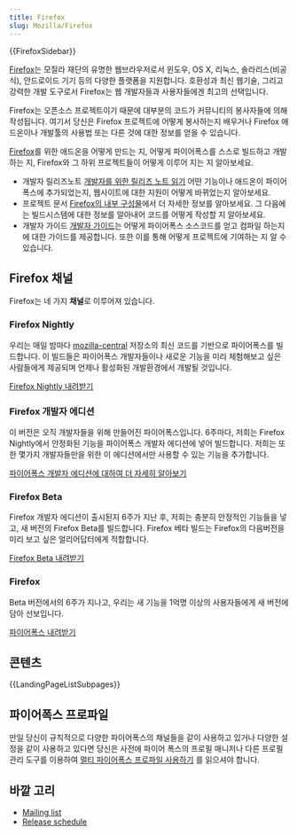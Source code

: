 ```yaml
---
title: Firefox
slug: Mozilla/Firefox
---
```


{{FirefoxSidebar}}

[Firefox](https://www.mozilla.org/firefox/)는 모질라 재단의 유명한 웹브라우저로서 윈도우, OS X, 리눅스, 솔라리스(비공식), 안드로이드 기기 등의 다양한 플랫폼을 지원합니다. 호환성과 최신 웹기술, 그리고 강력한 개발 도구로서 Firefox는 웹 개발자들과 사용자들에겐 최고의 선택입니다.

Firefox는 오픈소스 프로젝트이기 때문에 대부분의 코드가 커뮤니티의 봉사자들에 의해 작성됩니다. 여기서 당신은 Firefox 프로젝트에 어떻게 봉사하는지 배우거나 Firefox 애드온이나 개발툴의 사용법 또는 다른 것에 대한 정보를 얻을 수 있습니다.

[Firefox](https://www.mozilla.org/firefox/)를 위한 애드온을 어떻게 만드는 지, 어떻게 파이어폭스를 스스로 빌드하고 개발하는 지, Firefox와 그 하위 프로젝트들이 어떻게 이루어 지는 지 알아보세요.

- 개발자 릴리즈노트 [개발자를 위한 릴리즈 노트 읽기](/en-US/Firefox/Releases) 어떤 기능이나 애드온이 파이어폭스에 추가되었는지, 웹사이트에 대한 지원이 어떻게 바뀌었는지 알아보세요.
- 프로젝트 문서 [Firefox의 내부 구성물](/ko/docs/Mozilla)에서 더 자세한 정보를 알아보세요. 그 다음에는 빌드시스템에 대한 정보를 알아내어 코드를 어떻게 작성할 지 알아보세요.
- 개발자 가이드 [개발자 가이드](/ko/docs/Developer_Guide)는 어떻게 파이어폭스 소스코드를 얻고 컴파일 하는지에 대한 가이드를 제공합니다. 또한 이를 통해 어떻게 프로젝트에 기여하는 지 알 수 있습니다.

## Firefox 채널

Firefox는 네 가지 **채널**로 이루어져 있습니다.

### Firefox Nightly

우리는 매일 밤마다 [mozilla-central](/ko/docs/mozilla-central) 저장소의 최신 코드를 기반으로 파이어폭스를 빌드합니다. 이 빌드들은 파이어폭스 개발자들이나 새로운 기능을 미리 체험해보고 싶은 사람들에게 제공되며 언제나 활성화된 개발환경에서 개발될 것입니다.

[Firefox Nightly 내려받기](https://nightly.mozilla.org/)

### Firefox 개발자 에디션

이 버전은 오직 개발자들을 위해 만들어진 파이어폭스입니다. 6주마다, 저희는 Firefox Nightly에서 안정화된 기능을 파이어폭스 개발자 에디션에 넣어 빌드합니다. 저희는 또한 몇가지 개발자들만을 위한 이 에디션에서만 사용할 수 있는 기능을 추가합니다.

[파이어폭스 개발자 에디션에 대하여 더 자세히 알아보기](/ko/docs/Firefox/Developer_Edition)

### Firefox Beta

Firefox 개발자 에디션이 출시된지 6주가 지난 후, 저희는 충분히 안정적인 기능들을 넣고, 새 버전의 Firefox Beta를 빌드합니다. Firefox 베타 빌드는 Firefox의 다음버전을 미리 보고 싶은 얼리어답터에게 적합합니다.

[Firefox Beta 내려받기](https://www.mozilla.org/firefox/channel/#beta)

### Firefox

Beta 버전에서의 6주가 지나고, 우리는 새 기능을 1억명 이상의 사용자들에게 새 버전에 담아 선보입니다.

[파이어폭스 내려받기](https://www.mozilla.org/firefox/channel/#firefox)

## 콘텐츠

{{LandingPageListSubpages}}

## 파이어폭스 프로파일

만일 당신이 규칙적으로 다양한 파이어폭스의 채널들을 같이 사용하고 있거나 다양한 설정을 같이 사용하고 있다면 당신은 사전에 파이어 폭스의 프로필 매니저나 다른 프로필 관리 도구를 이용하여 [멀티 파이어폭스 프로파일 사용하기](/ko/docs/Mozilla/Firefox/Multiple_profiles) 를 읽으셔야 합니다.

## 바깥 고리

- [Mailing list](https://mail.mozilla.org/listinfo/firefox-dev)
- [Release schedule](https://wiki.mozilla.org/Release_Management/Calendar)
